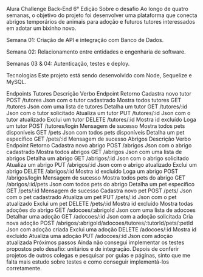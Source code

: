 Alura Challenge Back-End 6° Edição
Sobre o desafio
Ao longo de quatro semanas, o objetivo do projeto foi desenvolver uma plataforma que conecta abrigos temporários de animais para adoção e futuros tutores interessados em adotar um bixinho novo.

Semana 01: Criação de API e integração com Banco de Dados.

Semana 02: Relacionamento entre entidades e engenharia de software.

Semanas 03 & 04: Autenticação, testes e deploy.

Tecnologias
Este projeto está sendo desenvolvido com Node, Sequelize e MySQL.

Endpoints
Tutores
Descrição	Verbo	Endpoint	Retorno
Cadastra novo tutor	POST	/tutores	Json com o tutor cadastrado
Mostra todos tutores	GET	/tutores	Json com uma lista de tutores
Detalha um tutor	GET	/tutores/:id	Json com o tutor solicitado
Atualiza um tutor	PUT	/tutores/:id	Json com o tutor atualizado
Exclui um tutor	DELETE	/tutores/:id	Mostra id excluído
Loga um tutor	POST	/tutores/login	Mensagem de sucesso
Mostra todos pets disponíveis	GET	/pets	Json com todos pets disponíveis
Detalha um pet específico	GET	/pets/:id	Mensagem de sucesso
Abrigos
Descrição	Verbo	Endpoint	Retorno
Cadastra novo abrigo	POST	/abrigos	Json com o abrigo cadastrado
Mostra todos abrigos	GET	/abrigos	Json com uma lista de abrigos
Detalha um abrigo	GET	/abrigos/:id	Json com o abrigo solicitado
Atualiza um abrigo	PUT	/abrigos/:id	Json com o abrigo atualizado
Exclui um abrigo	DELETE	/abrigos/:id	Mostra id excluído
Loga um abrigo	POST	/abrigos/login	Mensagem de sucesso
Mostra todos pets do abrigo	GET	/abrigos/:id/pets	Json com todos pets do abrigo
Detalha um pet específico	GET	/pets/:id	Mensagem de sucesso
Cadastra novo pet	POST	/pets/	Json com o pet cadastrado
Atualiza um pet	PUT	/pets/:id	Json com o pet atualizado
Exclui um pet	DELETE	/pets/:id	Mostra id excluído
Mostra todas adoções do abrigo	GET	/adocoes/:abrigoId	Json com uma lista de adocoes
Detalhar uma adoção	GET	/adocoes/:id	Json com a adoção solicitada
Cria nova adoção	POST	/abrigos/:abrigoId/adocoes/tutores/:tutorId/pets/:petId	Json com adoção criada
Exclui uma adoção	DELETE	/adocoes/:id	Mostra id excluído
Atualiza uma adoção	PUT	/adocoes/:id	Json com adoção atualizada
Próximos passos
Ainda não consegui implementar os testes propostos pelo desafio: unitários e de integração. Depois de conferir projetos de outros colegas e pesquisar por guias e páginas, sinto que me falta mais estudo sobre testes e como conseguir implementá-los corretamente.
